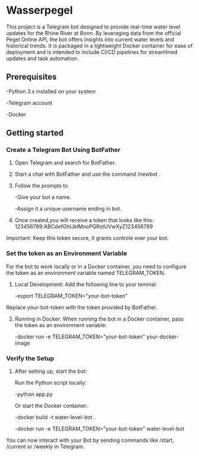 # Wasserpegel
This project is a Telegram bot designed to provide real-time water level updates for the Rhine River at Bonn. By leveraging data from the official Pegel Online API, the bot offers insights into current water levels and historical trends. It is packaged in a lightweight Docker container for ease of deployment and is intended to include CI/CD pipelines for streamlined updates and task automation.

## Prerequisites
-Python 3.x installed on your system

-Telegram account

-Docker

## Getting started

### Create a Telegram Bot Using BotFather

1. Open Telegram and search for BotFather.
2. Start a chat with BotFather and use the command /newbot .
3. Follow the prompts to
   
     -Give your bot a name.
  
     -Assign it a unique username ending in bot.
  
5. Once created,you will receive a token that looks like this: 123456789:ABCdefGhIJklMnoPQRstUVwXyZ123456789

Important: Keep this token secure, it grants controle over your bot.

### Set the token as an Environment Variable

For the bot to work locally or in a Docker container, you need to configure the token as an environment variable named TELEGRAM_TOKEN.

1. Local Development: Add the following line to your teminal:

	-export TELEGRAM_TOKEN="your-bot-token"

Replace your-bot-token with the token provided by BotFather.

2. Running in Docker: When running the bot in a Docker container, pass the token as an environment variable: 

	-docker run -e TELEGRAM_TOKEN="your-bot-token" your-docker-image

### Verify the Setup

1. After setting up, start the bot:

	Run the Python script locally:
 
	-python app.py

	Or start the Docker container:

	-docker build -t water-level-bot .

	-docker run -e TELEGRAM_TOKEN="your-bot-token" water-level-bot

You can now interact with your Bot by sending commands like /start, /current or /weekly in Telegram.












